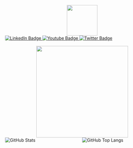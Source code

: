 <div id="header" align="center">
  <img src="https://media.giphy.com/media/M9gbBd9nbDrOTu1Mqx/giphy.gif" width="100"/>
</div>

<div id="badges">
  <a href="your-linkedin-URL">
    <img src="https://img.shields.io/badge/LinkedIn-blue?style=for-the-badge&logo=linkedin&logoColor=white" alt="LinkedIn Badge"/>
  </a>
  <a href="your-youtube-URL">
    <img src="https://img.shields.io/badge/YouTube-red?style=for-the-badge&logo=youtube&logoColor=white" alt="Youtube Badge"/>
  </a>
  <a href="your-twitter-URL">
    <img src="https://img.shields.io/badge/Twitter-blue?style=for-the-badge&logo=twitter&logoColor=white" alt="Twitter Badge"/>
  </a>
</div>
<div>
<img src="https://komarev.com/ghpvc/?username=acornforth&color=blue" alt="" style="display: inline-block"/>
<img src="https://codeium.com/badges/v2/user/andrewcornforth/streak" alt="" style="display: inline-block"/>
</div>
<div align="center">
  <img src="https://media.giphy.com/media/dWesBcTLavkZuG35MI/giphy.gif" height="300"/>
</div>

<div style="display:flex;justify-content:space-between;">
<div style="width: 50%;"> 
<img src="https://github-readme-stats.vercel.app/api?username=acornforth&count_private=true&show_icons=true&theme=dracula" alt="GitHub Stats" />
</div>

<div style="width: 50%;">
<img src="https://github-readme-stats.vercel.app/api/top-langs/?username=acornforth&count_private=true&layout=compact&theme=dracula&count_private=true" alt="GitHub Top Langs" />
</div>
</div>
